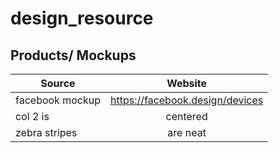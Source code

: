 # design_resource

## Products/ Mockups
| Source              | Website           |
| -------------       |:-------------:|
| facebook mockup     | https://facebook.design/devices |
| col 2 is            | centered      |
| zebra stripes       | are neat      |
